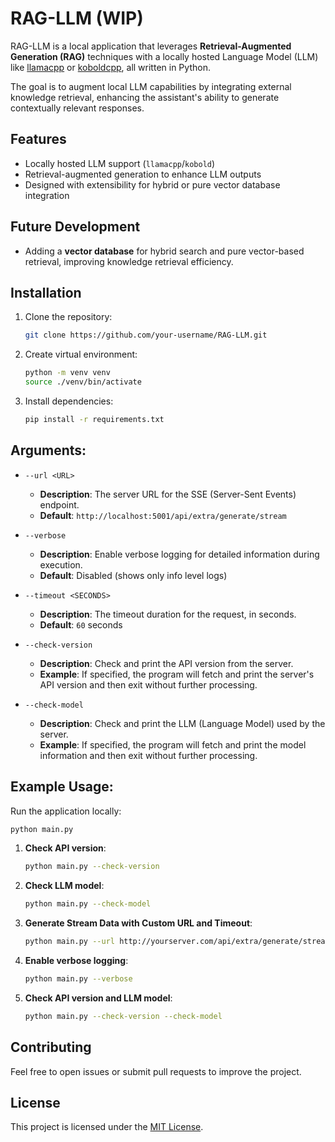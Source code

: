 # RAG-LLM (WIP)

RAG-LLM is a local application that leverages **Retrieval-Augmented Generation (RAG)** techniques with a locally hosted Language Model (LLM) like [llamacpp](https://github.com/ggerganov/llama.cpp) or [koboldcpp](https://github.com/LostRuins/koboldcpp), all written in Python.

The goal is to augment local LLM capabilities by integrating external knowledge retrieval, enhancing the assistant's ability to generate contextually relevant responses.

## Features
- Locally hosted LLM support (`llamacpp`/`kobold`)
- Retrieval-augmented generation to enhance LLM outputs
- Designed with extensibility for hybrid or pure vector database integration

## Future Development
- Adding a **vector database** for hybrid search and pure vector-based retrieval, improving knowledge retrieval efficiency.

## Installation
1. Clone the repository:
   ```bash
   git clone https://github.com/your-username/RAG-LLM.git
   ```
2. Create virtual environment:
   ```bash
   python -m venv venv
   source ./venv/bin/activate
   ```
3. Install dependencies:
   ```bash
   pip install -r requirements.txt
   ```

## Arguments:

- `--url <URL>`
  - **Description**: The server URL for the SSE (Server-Sent Events) endpoint.
  - **Default**: `http://localhost:5001/api/extra/generate/stream`
  
- `--verbose`
  - **Description**: Enable verbose logging for detailed information during execution.
  - **Default**: Disabled (shows only info level logs)
  
- `--timeout <SECONDS>`
  - **Description**: The timeout duration for the request, in seconds.
  - **Default**: `60` seconds

- `--check-version`
  - **Description**: Check and print the API version from the server.
  - **Example**: If specified, the program will fetch and print the server's API version and then exit without further processing.

- `--check-model`
  - **Description**: Check and print the LLM (Language Model) used by the server.
  - **Example**: If specified, the program will fetch and print the model information and then exit without further processing.

## Example Usage:

Run the application locally:
```bash
python main.py
```

1. **Check API version**:
   ```bash
   python main.py --check-version
   ```

2. **Check LLM model**:
   ```bash
   python main.py --check-model
   ```

3. **Generate Stream Data with Custom URL and Timeout**:
   ```bash
   python main.py --url http://yourserver.com/api/extra/generate/stream --timeout 120
   ```

4. **Enable verbose logging**:
   ```bash
   python main.py --verbose
   ```

5. **Check API version and LLM model**:
   ```bash
   python main.py --check-version --check-model
   ```

## Contributing
Feel free to open issues or submit pull requests to improve the project.

## License
This project is licensed under the [MIT License](LICENSE).
